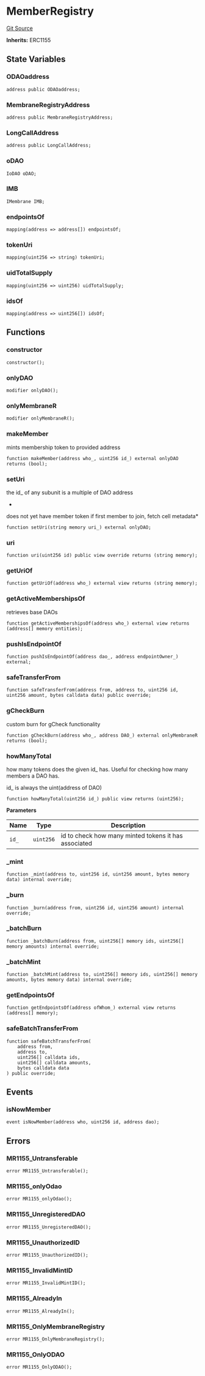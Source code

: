 # MemberRegistry
[Git Source](https://github.com/parseb/odao.lol/blob/6589851af8e0b7d49abf07f2bf59c55824bb2d57/src/Member1155.sol)

**Inherits:**
ERC1155


## State Variables
### ODAOaddress

```solidity
address public ODAOaddress;
```


### MembraneRegistryAddress

```solidity
address public MembraneRegistryAddress;
```


### LongCallAddress

```solidity
address public LongCallAddress;
```


### oDAO

```solidity
IoDAO oDAO;
```


### IMB

```solidity
IMembrane IMB;
```


### endpointsOf

```solidity
mapping(address => address[]) endpointsOf;
```


### tokenUri

```solidity
mapping(uint256 => string) tokenUri;
```


### uidTotalSupply

```solidity
mapping(uint256 => uint256) uidTotalSupply;
```


### idsOf

```solidity
mapping(address => uint256[]) idsOf;
```


## Functions
### constructor


```solidity
constructor();
```

### onlyDAO


```solidity
modifier onlyDAO();
```

### onlyMembraneR


```solidity
modifier onlyMembraneR();
```

### makeMember

mints membership token to provided address


```solidity
function makeMember(address who_, uint256 id_) external onlyDAO returns (bool);
```

### setUri

the id_ of any subunit  is a multiple of DAO address

*
does not yet have member token
if first member to join, fetch cell metadata*


```solidity
function setUri(string memory uri_) external onlyDAO;
```

### uri


```solidity
function uri(uint256 id) public view override returns (string memory);
```

### getUriOf


```solidity
function getUriOf(address who_) external view returns (string memory);
```

### getActiveMembershipsOf

retrieves base DAOs


```solidity
function getActiveMembershipsOf(address who_) external view returns (address[] memory entities);
```

### pushIsEndpointOf


```solidity
function pushIsEndpointOf(address dao_, address endpointOwner_) external;
```

### safeTransferFrom


```solidity
function safeTransferFrom(address from, address to, uint256 id, uint256 amount, bytes calldata data) public override;
```

### gCheckBurn

custom burn for gCheck functionality


```solidity
function gCheckBurn(address who_, address DAO_) external onlyMembraneR returns (bool);
```

### howManyTotal

how many tokens does the given id_ has. Useful for checking how many members a DAO has.

id_ is always the uint(address of DAO)


```solidity
function howManyTotal(uint256 id_) public view returns (uint256);
```
**Parameters**

|Name|Type|Description|
|----|----|-----------|
|`id_`|`uint256`|id to check how many minted tokens it has associated|


### _mint


```solidity
function _mint(address to, uint256 id, uint256 amount, bytes memory data) internal override;
```

### _burn


```solidity
function _burn(address from, uint256 id, uint256 amount) internal override;
```

### _batchBurn


```solidity
function _batchBurn(address from, uint256[] memory ids, uint256[] memory amounts) internal override;
```

### _batchMint


```solidity
function _batchMint(address to, uint256[] memory ids, uint256[] memory amounts, bytes memory data) internal override;
```

### getEndpointsOf


```solidity
function getEndpointsOf(address ofWhom_) external view returns (address[] memory);
```

### safeBatchTransferFrom


```solidity
function safeBatchTransferFrom(
    address from,
    address to,
    uint256[] calldata ids,
    uint256[] calldata amounts,
    bytes calldata data
) public override;
```

## Events
### isNowMember

```solidity
event isNowMember(address who, uint256 id, address dao);
```

## Errors
### MR1155_Untransferable

```solidity
error MR1155_Untransferable();
```

### MR1155_onlyOdao

```solidity
error MR1155_onlyOdao();
```

### MR1155_UnregisteredDAO

```solidity
error MR1155_UnregisteredDAO();
```

### MR1155_UnauthorizedID

```solidity
error MR1155_UnauthorizedID();
```

### MR1155_InvalidMintID

```solidity
error MR1155_InvalidMintID();
```

### MR1155_AlreadyIn

```solidity
error MR1155_AlreadyIn();
```

### MR1155_OnlyMembraneRegistry

```solidity
error MR1155_OnlyMembraneRegistry();
```

### MR1155_OnlyODAO

```solidity
error MR1155_OnlyODAO();
```

